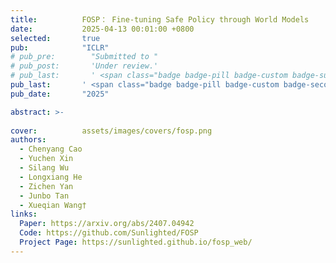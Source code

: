 ```yaml
---
title:          FOSP： Fine-tuning Safe Policy through World Models
date:           2025-04-13 00:01:00 +0800
selected:       true
pub:            "ICLR"
# pub_pre:        "Submitted to "
# pub_post:       'Under review.'
# pub_last:       ' <span class="badge badge-pill badge-custom badge-success">Spotlight</span>'
pub_last:       ' <span class="badge badge-pill badge-custom badge-secondary">Conference</span>'
pub_date:       "2025"

abstract: >-
  
cover:          assets/images/covers/fosp.png
authors:
  - Chenyang Cao
  - Yuchen Xin
  - Silang Wu
  - Longxiang He
  - Zichen Yan
  - Junbo Tan
  - Xueqian Wang†
links:
  Paper: https://arxiv.org/abs/2407.04942
  Code: https://github.com/Sunlighted/FOSP
  Project Page: https://sunlighted.github.io/fosp_web/
---
```

